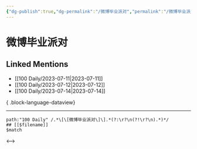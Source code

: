 ```yaml
---
{"dg-publish":true,"dg-permalink":"/微博毕业派对","permalink":"/微博毕业派对/","created":"2023-08-13T17:20:03.238+08:00","updated":"2023-08-13T17:20:03.550+08:00"}
---
```


# 微博毕业派对

## Linked Mentions
- [[100 Daily/2023-07-11\|2023-07-11]]
- [[100 Daily/2023-07-12\|2023-07-12]]
- [[100 Daily/2023-07-14\|2023-07-14]]

{ .block-language-dataview}

---

```expander
path:"100 Daily" /.*\[\[微博毕业派对\]\].*(?:\r?\n(?!\r?\n).*)*/
## [[$filename]]
$match
```

<-->